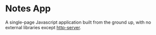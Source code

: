# Notes App

A single-page Javascript application built from the ground up, with no external libraries except [http-server](https://www.npmjs.com/package/http-server).
